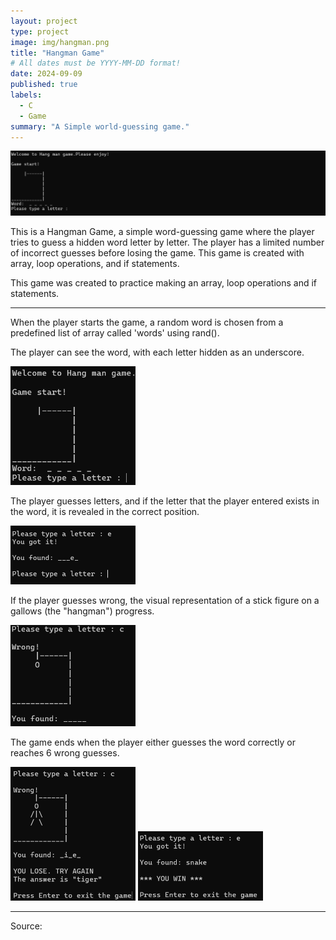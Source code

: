 ```yaml
---
layout: project
type: project
image: img/hangman.png
title: "Hangman Game"
# All dates must be YYYY-MM-DD format!
date: 2024-09-09
published: true
labels:
  - C
  - Game
summary: "A Simple world-guessing game."
---
```


<img class="img-fluid" src="../img/hangman_header.png">

This is a Hangman Game, a simple word-guessing game where the player tries to guess a hidden word letter by letter. The player has a limited number of incorrect guesses before losing the game. This game is created with array, loop operations, and if statements. 

This game was created to practice making an array, loop operations and if statements. 
<hr>
When the player starts the game, a random word is chosen from a predefined list of array called 'words' using rand().

The player can see the word, with each letter hidden as an underscore.

<img width="200px" src="../img/hangman.png" >

The player guesses letters, and if the letter that the player entered exists in the word, it is revealed in the correct position. 

<img width="200px" src="../img/correct.png" >

If the player guesses wrong, the visual representation of a stick figure on a gallows (the "hangman") progress.

<img width="200px" src="../img/incorrect.png" >

The game ends when the player either guesses the word correctly or reaches 6 wrong guesses. 

<img width="200px" src="../img/endOfGameFail.png" >
<img width="200px" src="../img/endOfGameWin.png" >

</pre>

<hr>

Source:
